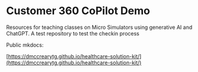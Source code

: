 # Customer 360 CoPilot Demo

Resources for teaching classes on Micro Simulators using generative AI and ChatGPT.
A test repository to test the checkin process

Public mkdocs:

[https://dmccrearytg.github.io/healthcare-solution-kit/](https://dmccrearytg.github.io/healthcare-solution-kit/)

